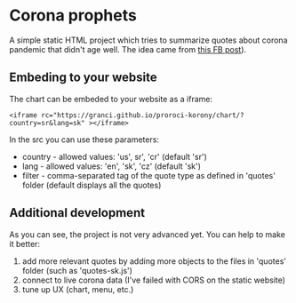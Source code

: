 # Corona prophets

A simple static HTML project which tries to summarize quotes about corona pandemic that didn't age well. The idea came from [this FB post](https://www.facebook.com/utheraptor/photos/a.238176063377369/914537269074575)).

## Embeding to your website
The chart can be embeded to your website as a iframe:

`<iframe rc="https://granci.github.io/proroci-korony/chart/?country=sr&lang=sk" ></iframe>`

In the src you can use these parameters:
 * country - allowed values: 'us', sr', 'cr' (default 'sr')
 * lang - allowed values: 'en', 'sk', 'cz' (default 'sk')
 * filter - comma-separated tag of the quote type as defined in 'quotes' folder (default displays all the quotes)

## Additional development
As you can see, the project is not very advanced yet. You can help to make it better:
1. add more relevant quotes by adding more objects to the files in 'quotes' folder (such as 'quotes-sk.js')
2. connect to live corona data (I've failed with CORS on the static website)
3. tune up UX (chart, menu, etc.)
